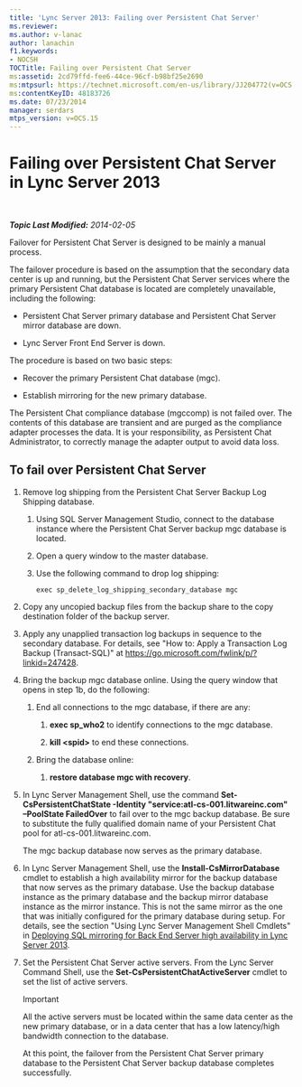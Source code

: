 ```yaml
---
title: 'Lync Server 2013: Failing over Persistent Chat Server'
ms.reviewer: 
ms.author: v-lanac
author: lanachin
f1.keywords:
- NOCSH
TOCTitle: Failing over Persistent Chat Server
ms:assetid: 2cd79ffd-fee6-44ce-96cf-b98bf25e2690
ms:mtpsurl: https://technet.microsoft.com/en-us/library/JJ204772(v=OCS.15)
ms:contentKeyID: 48183726
ms.date: 07/23/2014
manager: serdars
mtps_version: v=OCS.15
---
```


<div data-xmlns="http://www.w3.org/1999/xhtml">

<div class="topic" data-xmlns="http://www.w3.org/1999/xhtml" data-msxsl="urn:schemas-microsoft-com:xslt" data-cs="https://msdn.microsoft.com/">

<div data-asp="https://msdn2.microsoft.com/asp">

# Failing over Persistent Chat Server in Lync Server 2013

</div>

<div id="mainSection">

<div id="mainBody">

<span> </span>

_**Topic Last Modified:** 2014-02-05_

Failover for Persistent Chat Server is designed to be mainly a manual process.

The failover procedure is based on the assumption that the secondary data center is up and running, but the Persistent Chat Server services where the primary Persistent Chat database is located are completely unavailable, including the following:

  - Persistent Chat Server primary database and Persistent Chat Server mirror database are down.

  - Lync Server Front End Server is down.

The procedure is based on two basic steps:

  - Recover the primary Persistent Chat database (mgc).

  - Establish mirroring for the new primary database.

The Persistent Chat compliance database (mgccomp) is not failed over. The contents of this database are transient and are purged as the compliance adapter processes the data. It is your responsibility, as Persistent Chat Administrator, to correctly manage the adapter output to avoid data loss.

<div>

## To fail over Persistent Chat Server

1.  Remove log shipping from the Persistent Chat Server Backup Log Shipping database.
    
    1.  Using SQL Server Management Studio, connect to the database instance where the Persistent Chat Server backup mgc database is located.
    
    2.  Open a query window to the master database.
    
    3.  Use the following command to drop log shipping:
        
            exec sp_delete_log_shipping_secondary_database mgc

2.  Copy any uncopied backup files from the backup share to the copy destination folder of the backup server.

3.  Apply any unapplied transaction log backups in sequence to the secondary database. For details, see "How to: Apply a Transaction Log Backup (Transact-SQL)" at https://go.microsoft.com/fwlink/p/?linkid=247428.

4.  Bring the backup mgc database online. Using the query window that opens in step 1b, do the following:
    
    1.  End all connections to the mgc database, if there are any:
        
        1.  **exec sp\_who2** to identify connections to the mgc database.
        
        2.  **kill \<spid\>** to end these connections.
    
    2.  Bring the database online:
        
        1.  **restore database mgc with recovery**.

5.  In Lync Server Management Shell, use the command **Set-CsPersistentChatState -Identity "service:atl-cs-001.litwareinc.com" –PoolState FailedOver** to fail over to the mgc backup database. Be sure to substitute the fully qualified domain name of your Persistent Chat pool for atl-cs-001.litwareinc.com.
    
    The mgc backup database now serves as the primary database.

6.  In Lync Server Management Shell, use the **Install-CsMirrorDatabase** cmdlet to establish a high availability mirror for the backup database that now serves as the primary database. Use the backup database instance as the primary database and the backup mirror database instance as the mirror instance. This is not the same mirror as the one that was initially configured for the primary database during setup. For details, see the section "Using Lync Server Management Shell Cmdlets" in [Deploying SQL mirroring for Back End Server high availability in Lync Server 2013](lync-server-2013-deploying-sql-mirroring-for-back-end-server-high-availability.md).

7.  Set the Persistent Chat Server active servers. From the Lync Server Command Shell, use the **Set-CsPersistentChatActiveServer** cmdlet to set the list of active servers.
    
    <div>
    

    > [!IMPORTANT]  
    > All the active servers must be located within the same data center as the new primary database, or in a data center that has a low latency/high bandwidth connection to the database.

    
    </div>
    
    At this point, the failover from the Persistent Chat Server primary database to the Persistent Chat Server backup database completes successfully.

</div>

</div>

<span> </span>

</div>

</div>

</div>

